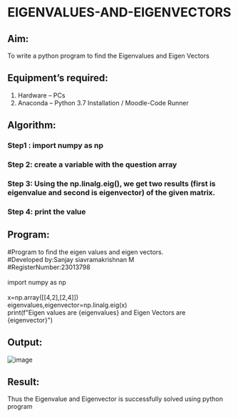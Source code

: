 # EIGENVALUES-AND-EIGENVECTORS
## Aim:
To write a python program to find the Eigenvalues and Eigen Vectors
## Equipment’s required:
1. 	Hardware – PCs
2. 	Anaconda – Python 3.7 Installation / Moodle-Code Runner
## Algorithm:
### Step1 : import numpy as np
### Step 2: create a variable with the question array
### Step 3: Using the np.linalg.eig(),  we get two results (first is eigenvalue and second is eigenvector) of the given matrix.
### Step 4: print the value

## Program:
#Program to find the eigen values and eigen vectors.<br>
#Developed by:Sanjay siavramakrishnan M<br>
#RegisterNumber:23013798<br>
<br>
import numpy as np<br>
<br>
x=np.array([[4,2],[2,4]])<br>
eigenvalues,eigenvector=np.linalg.eig(x)<br>
print(f"Eigen values are {eigenvalues} and Eigen Vectors are {eigenvector}")<br>
## Output:
![image](https://github.com/ArchanaSharikalHarinarayanan/EIGENVALUES-AND-EIGENVECTORS/assets/151629616/98b6e768-f922-4da2-9a49-54a2d3ed3248)

## Result:
Thus the Eigenvalue and Eigenvector is successfully solved using python program
